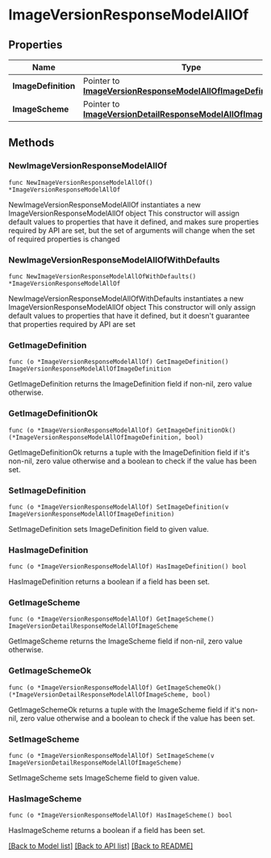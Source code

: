 # ImageVersionResponseModelAllOf

## Properties

Name | Type | Description | Notes
------------ | ------------- | ------------- | -------------
**ImageDefinition** | Pointer to [**ImageVersionResponseModelAllOfImageDefinition**](ImageVersionResponseModelAllOfImageDefinition.md) |  | [optional] 
**ImageScheme** | Pointer to [**ImageVersionDetailResponseModelAllOfImageScheme**](ImageVersionDetailResponseModelAllOfImageScheme.md) |  | [optional] 

## Methods

### NewImageVersionResponseModelAllOf

`func NewImageVersionResponseModelAllOf() *ImageVersionResponseModelAllOf`

NewImageVersionResponseModelAllOf instantiates a new ImageVersionResponseModelAllOf object
This constructor will assign default values to properties that have it defined,
and makes sure properties required by API are set, but the set of arguments
will change when the set of required properties is changed

### NewImageVersionResponseModelAllOfWithDefaults

`func NewImageVersionResponseModelAllOfWithDefaults() *ImageVersionResponseModelAllOf`

NewImageVersionResponseModelAllOfWithDefaults instantiates a new ImageVersionResponseModelAllOf object
This constructor will only assign default values to properties that have it defined,
but it doesn't guarantee that properties required by API are set

### GetImageDefinition

`func (o *ImageVersionResponseModelAllOf) GetImageDefinition() ImageVersionResponseModelAllOfImageDefinition`

GetImageDefinition returns the ImageDefinition field if non-nil, zero value otherwise.

### GetImageDefinitionOk

`func (o *ImageVersionResponseModelAllOf) GetImageDefinitionOk() (*ImageVersionResponseModelAllOfImageDefinition, bool)`

GetImageDefinitionOk returns a tuple with the ImageDefinition field if it's non-nil, zero value otherwise
and a boolean to check if the value has been set.

### SetImageDefinition

`func (o *ImageVersionResponseModelAllOf) SetImageDefinition(v ImageVersionResponseModelAllOfImageDefinition)`

SetImageDefinition sets ImageDefinition field to given value.

### HasImageDefinition

`func (o *ImageVersionResponseModelAllOf) HasImageDefinition() bool`

HasImageDefinition returns a boolean if a field has been set.

### GetImageScheme

`func (o *ImageVersionResponseModelAllOf) GetImageScheme() ImageVersionDetailResponseModelAllOfImageScheme`

GetImageScheme returns the ImageScheme field if non-nil, zero value otherwise.

### GetImageSchemeOk

`func (o *ImageVersionResponseModelAllOf) GetImageSchemeOk() (*ImageVersionDetailResponseModelAllOfImageScheme, bool)`

GetImageSchemeOk returns a tuple with the ImageScheme field if it's non-nil, zero value otherwise
and a boolean to check if the value has been set.

### SetImageScheme

`func (o *ImageVersionResponseModelAllOf) SetImageScheme(v ImageVersionDetailResponseModelAllOfImageScheme)`

SetImageScheme sets ImageScheme field to given value.

### HasImageScheme

`func (o *ImageVersionResponseModelAllOf) HasImageScheme() bool`

HasImageScheme returns a boolean if a field has been set.


[[Back to Model list]](../README.md#documentation-for-models) [[Back to API list]](../README.md#documentation-for-api-endpoints) [[Back to README]](../README.md)


